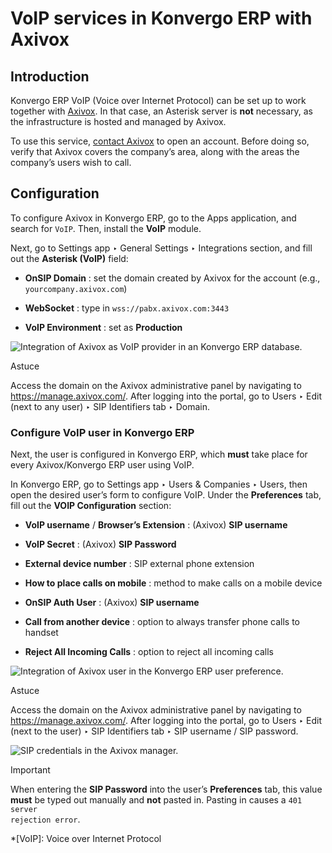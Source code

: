 # VoIP services in Konvergo ERP with Axivox

## Introduction

Konvergo ERP VoIP (Voice over Internet Protocol) can be set up to work together with
[Axivox](https://www.axivox.com/). In that case, an Asterisk server is **not**
necessary, as the infrastructure is hosted and managed by Axivox.

To use this service, [contact Axivox](https://www.axivox.com/contact/) to open
an account. Before doing so, verify that Axivox covers the company’s area,
along with the areas the company’s users wish to call.

## Configuration

To configure Axivox in Konvergo ERP, go to the Apps application, and search for
`VoIP`. Then, install the **VoIP** module.

Next, go to Settings app ‣ General Settings ‣ Integrations section, and fill
out the **Asterisk (VoIP)** field:

  * **OnSIP Domain** : set the domain created by Axivox for the account (e.g., `yourcompany.axivox.com`)

  * **WebSocket** : type in `wss://pabx.axivox.com:3443`

  * **VoIP Environment** : set as **Production**

![Integration of Axivox as VoIP provider in an Konvergo ERP
database.](../../../../_images/voip-configuration.png) <div class="alert alert-info">
<p class="alert-title">
Astuce</p><p>Access the domain on the Axivox administrative panel by navigating to <a href="https://manage.axivox.com/">https://manage.axivox.com/</a>. After logging into the portal, go to Users ‣
Edit (next to any user) ‣ SIP Identifiers tab ‣ Domain.</p>
</div>

### Configure VoIP user in Konvergo ERP

Next, the user is configured in Konvergo ERP, which **must** take place for every
Axivox/Konvergo ERP user using VoIP.

In Konvergo ERP, go to Settings app ‣ Users & Companies ‣ Users, then open the desired
user’s form to configure VoIP. Under the **Preferences** tab, fill out the
**VOIP Configuration** section:

  * **VoIP username** / **Browser’s Extension** : (Axivox) **SIP username**

  * **VoIP Secret** : (Axivox) **SIP Password**

  * **External device number** : SIP external phone extension

  * **How to place calls on mobile** : method to make calls on a mobile device

  * **OnSIP Auth User** : (Axivox) **SIP username**

  * **Call from another device** : option to always transfer phone calls to handset

  * **Reject All Incoming Calls** : option to reject all incoming calls

![Integration of Axivox user in the Konvergo ERP user
preference.](../../../../_images/odoo-user.png) <div class="alert alert-info">
<p class="alert-title">
Astuce</p><p>Access the domain on the Axivox administrative panel by navigating to <a href="https://manage.axivox.com/">https://manage.axivox.com/</a>. After logging into the portal, go to Users ‣
Edit (next to the user) ‣ SIP Identifiers tab ‣ SIP username / SIP password.</p>
<img alt="SIP credentials in the Axivox manager." class="align-center" src="../../../../_images/manager-sip.png"/>
</div>
<div class="alert alert-warning">
<p class="alert-title">
Important</p><p>When entering the <b>SIP Password</b> into the user’s <b>Preferences</b> tab, this
value <b>must</b> be typed out manually and <b>not</b> pasted in. Pasting in causes a <code>401 server
rejection error</code>.</p>
</div>

  *[VoIP]: Voice over Internet Protocol

